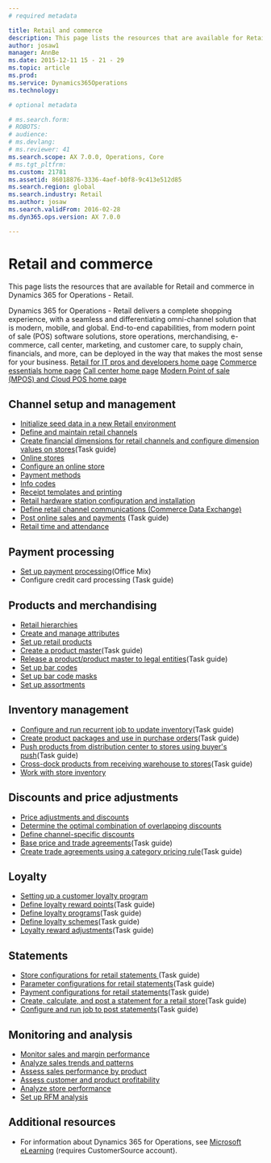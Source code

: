 ```yaml
---
# required metadata

title: Retail and commerce
description: This page lists the resources that are available for Retail and commerce in Dynamics 365 for Operations - Retail.
author: josaw1
manager: AnnBe
ms.date: 2015-12-11 15 - 21 - 29
ms.topic: article
ms.prod: 
ms.service: Dynamics365Operations
ms.technology: 

# optional metadata

# ms.search.form: 
# ROBOTS: 
# audience: 
# ms.devlang: 
# ms.reviewer: 41
ms.search.scope: AX 7.0.0, Operations, Core
# ms.tgt_pltfrm: 
ms.custom: 21781
ms.assetid: 86018876-3336-4aef-b0f8-9c413e512d85
ms.search.region: global
ms.search.industry: Retail
ms.author: josaw
ms.search.validFrom: 2016-02-28
ms.dyn365.ops.version: AX 7.0.0

---
```


# Retail and commerce

This page lists the resources that are available for Retail and commerce in Dynamics 365 for Operations - Retail.

Dynamics 365 for Operations - Retail delivers a complete shopping experience, with a seamless and differentiating omni-channel solution that is modern, mobile, and global. End-to-end capabilities, from modern point of sale (POS) software solutions, store operations, merchandising, e-commerce, call center, marketing, and customer care, to supply chain, financials, and more, can be deployed in the way that makes the most sense for your business. [Retail for IT pros and developers home page](dev-retail-home-page.md) [Commerce essentials home page](commerce-essentials-landing.md) [Call center home page](call-center.md) [Modern Point of sale (MPOS) and Cloud POS home page](//ax.help.dynamics.com/en/wiki/point-of-sale-pos-and-modern-point-of-sale-mpos/)

## Channel setup and management
-   [Initialize seed data in a new Retail environment](enable-configure-retail-functionality.md)
-   [Define and maintain retail channels](define-maintain-retail-channels.md)
-   [Create financial dimensions for retail channels and configure dimension values on stores](http://ax.help.dynamics.com/en/wiki/create-financial-dimensions-for-retail-channels-and-configure-dimension-values-on-stores/)(Task guide)
-   [Online stores](http://ax.help.dynamics.com/en/wiki/online-stores-2/)
-   [Configure an online store](configure-online-store.md)
-   [P](payment-methods.md)[ayment methods](payment-methods.md)
-   [Info codes ](info-codes-retail.md)
-   [Receipt templates and printing](receipt-templates-printing.md)
-   [Retail hardware station configuration and installation](retail-hardware-station-configuration-installation.md)
-   [Define retail channel communications (Commerce Data Exchange)](define-retail-channel-communications-cdx.md)
-   [Post online sales and payments](http://ax.help.dynamics.com/en/wiki/posting-of-online-sales-and-payments/) (Task guide)
-   [Retail time and attendance](retail-time-attendance.md)

## Payment processing
-   [Set up payment processing](https://mix.office.com/watch/i7zw3bg6yk2v)(Office Mix)
-   Configure credit card processing (Task guide)

## Products and merchandising
-   [Retail hierarchies](retail-hierarchies.md)
-   [Create and manage attributes](create-manage-attributes.md)
-   [Set up retail products](set-up-retail-products.md)
-   [Create a product master](http://ax.help.dynamics.com/en/wiki/create-a-product-master/)(Task guide)
-   [Release a product/product master to legal entities](http://ax.help.dynamics.com/en/wiki/release-a-productproduct-master-to-legal-entities/)(Task guide)
-   [Set up bar codes](set-up-bar-codes.md)
-   [Set up bar code masks](set-up-bar-code-masks.md)
-   [Set up assortments](set-up-assortments.md)

## Inventory management
-   [Configure and run recurrent job to update inventory](http://ax.help.dynamics.com/en/wiki/configure-and-run-recurrent-job-to-update-inventory/)(Task guide)
-   [Create product packages and use in purchase orders](http://ax.help.dynamics.com/en/wiki/create-product-packages-and-use-in-purchase-order/)(Task guide)
-   [Push products from distribution center to stores using buyer's push](http://ax.help.dynamics.com/en/wiki/push-products-from-distribution-center-to-stores-using-buyers-push/)(Task guide)
-   [Cross-dock products from receiving warehouse to stores](http://ax.help.dynamics.com/en/wiki/cross-dock-products-from-receiving-warehouse-to-stores/)(Task guide)
-   [Work with store inventory](work-with-store-inventory.md)

## Discounts and price adjustments
-   [Price adjustments and discounts](price-adjustments-discounts.md)
-   [Determine the optimal combination of overlapping discounts](optimal-combination-overlapping-discounts.md)
-   [Define channel-specific discounts](define-channel-specific-discounts.md)
-   [Base price and trade agreements](http://ax.help.dynamics.com/en/wiki/base-price-and-trade-agreements/)(Task guide)
-   [Create trade agreements using a category pricing rule](http://ax.help.dynamics.com/en/wiki/create-trade-agreements-using-a-category-pricing-rule/)(Task guide)

## Loyalty
-   [Setting up a customer loyalty program](set-up-customer-loyalty-program.md)
-   [Define loyalty reward points](http://ax.help.dynamics.com/en/wiki/define-loyalty-reward-points/)(Task guide)
-   [Define loyalty programs](http://ax.help.dynamics.com/en/wiki/define-loyalty-programs/)(Task guide)
-   [Define loyalty schemes](http://ax.help.dynamics.com/en/wiki/define-loyalty-schemes/)(Task guide)
-   [Loyalty reward adjustments](http://ax.help.dynamics.com/en/wiki/loyalty-rewards-adjustments/)(Task guide)

## Statements
-   [Store configurations for retail statements ](http://ax.help.dynamics.com/en/wiki/store-configurations-for-retail-statements/)(Task guide)
-   [Parameter configurations for retail statements](http://ax.help.dynamics.com/en/wiki/parameter-configurations-for-retail-statements/)(Task guide)
-   [Payment configurations for retail statements](http://ax.help.dynamics.com/en/wiki/payment-configurations-for-retail-statements/)(Task guide)
-   [Create, calculate, and post a statement for a retail store](http://ax.help.dynamics.com/en/wiki/create-calculate-and-post-a-statement-for-a-retail-store/)(Task guide)
-   [Configure and run job to post statements](http://ax.help.dynamics.com/en/wiki/configure-and-run-job-to-post-statements/)(Task guide)

## Monitoring and analysis
-   [Monitor sales and margin performance](monitor-sales-margin-performance.md)
-   [Analyze sales trends and patterns](analyze-sales-trends-patterns.md)
-   [Assess sales performance by product](sales-performance-products.md)
-   [Assess customer and product profitability](assess-customer-product-profitability.md)
-   [Analyze store performance](store-performance-information.md)
-   [Set up RFM analysis](set-up-rfm-analysis.md)

## []()Additional resources

-   For information about Dynamics 365 for Operations, see [Microsoft eLearning](https://mbs2.microsoft.com/members/elearning/dynamicstrainingcert.aspx) (requires CustomerSource account).

 

